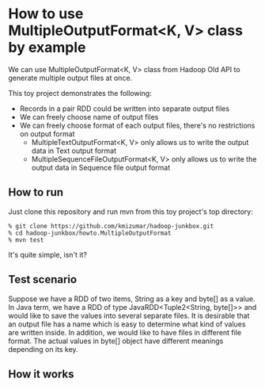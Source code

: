 # How to use MultipleOutputFormat&lt;K, V&gt; class by example
We can use MultipleOutputFormat&lt;K, V&gt; class from Hadoop Old API to generate multiple output files at once.

This toy project demonstrates the following: 
- Records in a pair RDD could be written into separate output files
- We can freely choose name of output files
- We can freely choose format of each output files, there's no restrictions on output format
  - MultipleTextOutputFormat&lt;K, V&gt; only allows us to write the output data in Text output format
  - MultipleSequenceFileOutputFormat&lt;K, V&gt; only allows us to write the output data in Sequence file output format

## How to run
Just clone this repository and run mvn from this toy project's top directory:
```
% git clone https://github.com/kmizumar/hadoop-junkbox.git
% cd hadoop-junkbox/howto.MultipleOutputFormat
% mvn test
```
It's quite simple, isn't it?

## Test scenario
Suppose we have a RDD of two items, String as a key and byte[] as a value.
In Java term, we have a RDD of type JavaRDD&lt;Tuple2&lt;String, byte[]&gt;&gt; and would like to save the values into several separate files.
It is desirable that an output file has a name which is easy to determine what kind of values are written inside.
In addition, we would like to have files in different file format.
The actual values in byte[] object have different meanings depending on its key.

## How it works
